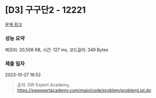 # [D3] 구구단2 - 12221 

[문제 링크](https://swexpertacademy.com/main/code/problem/problemDetail.do?contestProbId=AXpz3dravpQDFATi) 

### 성능 요약

메모리: 20,508 KB, 시간: 127 ms, 코드길이: 349 Bytes

### 제출 일자

2023-10-27 16:52



> 출처: SW Expert Academy, https://swexpertacademy.com/main/code/problem/problemList.do